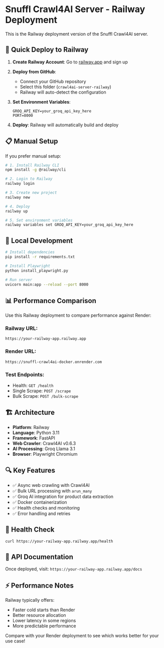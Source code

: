 # Snuffl Crawl4AI Server - Railway Deployment

This is the Railway deployment version of the Snuffl Crawl4AI server.

## 🚀 Quick Deploy to Railway

1. **Create Railway Account**: Go to [railway.app](https://railway.app) and sign up

2. **Deploy from GitHub**:
   - Connect your GitHub repository
   - Select this folder (`crawl4ai-server-railway`)
   - Railway will auto-detect the configuration

3. **Set Environment Variables**:
   ```
   GROQ_API_KEY=your_groq_api_key_here
   PORT=8000
   ```

4. **Deploy**: Railway will automatically build and deploy

## 📋 Manual Setup

If you prefer manual setup:

```bash
# 1. Install Railway CLI
npm install -g @railway/cli

# 2. Login to Railway
railway login

# 3. Create new project
railway new

# 4. Deploy
railway up

# 5. Set environment variables
railway variables set GROQ_API_KEY=your_groq_api_key_here
```

## 🔧 Local Development

```bash
# Install dependencies
pip install -r requirements.txt

# Install Playwright
python install_playwright.py

# Run server
uvicorn main:app --reload --port 8000
```

## 📊 Performance Comparison

Use this Railway deployment to compare performance against Render:

### Railway URL: 
`https://your-railway-app.railway.app`

### Render URL: 
`https://snuffl-crawl4ai-docker.onrender.com`

### Test Endpoints:
- Health: `GET /health`
- Single Scrape: `POST /scrape`
- Bulk Scrape: `POST /bulk-scrape`

## 🏗️ Architecture

- **Platform**: Railway
- **Language**: Python 3.11
- **Framework**: FastAPI
- **Web Crawler**: Crawl4AI v0.6.3
- **AI Processing**: Groq Llama 3.1
- **Browser**: Playwright Chromium

## 🔍 Key Features

- ✅ Async web crawling with Crawl4AI
- ✅ Bulk URL processing with `arun_many`
- ✅ Groq AI integration for product data extraction
- ✅ Docker containerization
- ✅ Health checks and monitoring
- ✅ Error handling and retries

## 🚦 Health Check

```bash
curl https://your-railway-app.railway.app/health
```

## 📝 API Documentation

Once deployed, visit:
`https://your-railway-app.railway.app/docs`

## ⚡ Performance Notes

Railway typically offers:
- Faster cold starts than Render
- Better resource allocation
- Lower latency in some regions
- More predictable performance

Compare with your Render deployment to see which works better for your use case!
